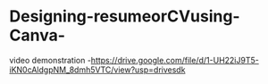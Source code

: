 # Designing-resumeorCVusing-Canva-
video demonstration -https://drive.google.com/file/d/1-UH22iJ9T5-iKN0cAldgpNM_8dmh5VTC/view?usp=drivesdk
